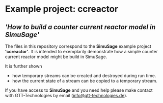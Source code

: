 # Example project: ccreactor 
## _'How to build a counter current reactor model in SimuSage'_

The files in this repository correspond to the __SimuSage__ example project __\'ccreactor\'__. It is intended to exemplarily demonstrate how a simple counter current reactor model might be build in SimuSage.

It is further shown
- how temporary streams can be created and destroyed during run time.
- how the current state of a stream can be copied to a temporary stream. 


If you have access to __SimuSage__ and you need help please make contact with GTT-Technologies by email (info@gtt-technologies.de).